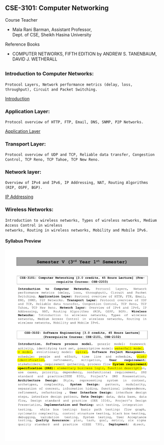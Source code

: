## CSE-3101: Computer Networking

Course Teacher

- Mala Rani Barman, Assistant Professor,<br> Dept. of CSE,
  Sheikh Hasina University

Reference Books

- COMPUTER NETWORKS, FIFTH EDITION by ANDREW S. TANENBAUM, DAVID J. WETHERALL

##

### Introduction to Computer Networks:

    Protocol Layers, Network performance metrics (delay, loss, throughput), Circuit and Packet Switching.

[Introduction](./slides/Lec_02.ppt)

### Application Layer:

    Protocol overview of HTTP, FTP, Email, DNS, SNMP, P2P Networks.

[Application Layer](./slides/Lec_06.pptx)

### Transport Layer:

    Protocol overview of UDP and TCP, Reliable data transfer, Congestion Control, TCP Reno, TCP Tahoe, TCP New Reno.

### Network layer:

    Overview of IPv4 and IPv6, IP Addressing, NAT, Routing Algorithms (RIP, OSPF, BGP).

[IP Addressing](./slides/Lec_03.ppt)

### Wireless Networks:

    Introduction to wireless networks, Types of wireless networks, Medium Access Control in wireless
    networks, Routing in wireless networks, Mobility and Mobile IPv6.

#### Syllabus Preview

![sy1](../extra/sy1.png)
